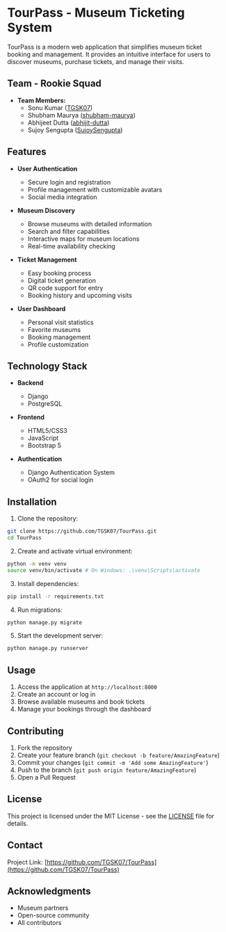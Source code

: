 # TourPass - Museum Ticketing System

TourPass is a modern web application that simplifies museum ticket booking and management. It provides an intuitive interface for users to discover museums, purchase tickets, and manage their visits.

## Team - Rookie Squad

- **Team Members:**
  - Sonu Kumar ([TGSK07](https://github.com/TGSK07))
  - Shubham Maurya ([shubham-maurya](https://github.com/ShubhamMaurya7/))
  - Abhijeet Dutta ([abhijit-dutta](https://github.com/abhijit-dutta))
  - Sujoy Sengupta ([SujoySengupta](https://github.com/SujoySengupta))

## Features

- **User Authentication**
  - Secure login and registration
  - Profile management with customizable avatars
  - Social media integration

- **Museum Discovery**
  - Browse museums with detailed information
  - Search and filter capabilities
  - Interactive maps for museum locations
  - Real-time availability checking

- **Ticket Management**
  - Easy booking process
  - Digital ticket generation
  - QR code support for entry
  - Booking history and upcoming visits

- **User Dashboard**
  - Personal visit statistics
  - Favorite museums
  - Booking management
  - Profile customization

## Technology Stack

- **Backend**
  - Django
  - PostgreSQL


- **Frontend**
  - HTML5/CSS3
  - JavaScript
  - Bootstrap 5

- **Authentication**
  - Django Authentication System
  - OAuth2 for social login

## Installation

1. Clone the repository:
```bash
git clone https://github.com/TGSK07/TourPass.git
cd TourPass
```

2. Create and activate virtual environment:
```bash
python -m venv venv
source venv/bin/activate # On Windows: .\venv\Scripts\activate
```

3. Install dependencies:
```bash
pip install -r requirements.txt
```


4. Run migrations:
```bash
python manage.py migrate
```

5. Start the development server:
```bash
python manage.py runserver
```

## Usage

1. Access the application at `http://localhost:8000`
2. Create an account or log in
3. Browse available museums and book tickets
4. Manage your bookings through the dashboard

## Contributing

1. Fork the repository
2. Create your feature branch (`git checkout -b feature/AmazingFeature`)
3. Commit your changes (`git commit -m 'Add some AmazingFeature'`)
4. Push to the branch (`git push origin feature/AmazingFeature`)
5. Open a Pull Request

## License

This project is licensed under the MIT License - see the [LICENSE](LICENSE) file for details.

## Contact

Project Link: [https://github.com/TGSK07/TourPass](https://github.com/TGSK07/TourPass)

## Acknowledgments

- Museum partners
- Open-source community
- All contributors
